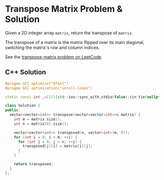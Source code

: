 # Transpose Matrix Problem & Solution

Given a 2D integer array `matrix`, return the transpose of `matrix`.

The transpose of a matrix is the matrix flipped over its main diagonal, switching the matrix's row and column indices.

See the [transpose-matrix problem on LeetCode](https://leetcode.com/problems/transpose-matrix).

## C++ Solution

```cpp
#pragma GCC optimize("Ofast")
#pragma GCC optimization("unroll-loops")

static const int _=[](){std::ios::sync_with_stdio(false);cin.tie(nullptr);cout.tie(nullptr);return 0;}();

class Solution {
public:
  vector<vector<int>> transpose(vector<vector<int>>& matrix) {
    int m = matrix.size();
    int n = matrix[0].size();

    vector<vector<int>> transposed(n, vector<int>(m, 0));
    for (int i = 0; i < m; ++i) {
      for (int j = 0; j < n; ++j) {
        transposed[j][i] = matrix[i][j];
      }
    }

    return transposed;
  }
};
```
